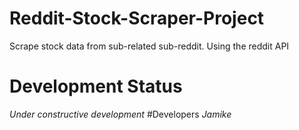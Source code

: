 # Reddit-Stock-Scraper-Project
Scrape stock data from sub-related sub-reddit. Using the reddit API
# Development Status
*Under constructive development*
#Developers
*Jamike*
